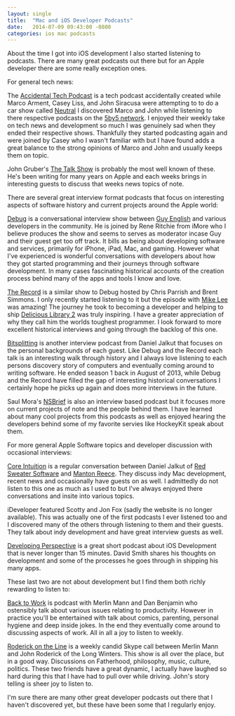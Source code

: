 ```yaml
---
layout: single
title:  "Mac and iOS Developer Podcasts"
date:   2014-07-09 09:43:00 -0800
categories: ios mac podcasts
---
```

About the time I got into iOS development I also started listening to podcasts. There are many great podcasts out there but for an Apple developer there are some really exception ones.

For general tech news:

The [Accidental Tech Podcast](http://atp.fm/) is a tech podcast accidentally created while Marco Arment, Casey Liss, and John Siracusa were attempting to to do a car show called [Neutral](http://neutral.fm/) I discovered Marco and John while listening to there respective podcasts on the [5by5 network](http://5by5.tv/). I enjoyed their weekly take on tech news and development so much I was genuinely sad when they ended their respective shows. Thankfully they started podcasting again and were joined by Casey who I wasn't familiar with but I have found adds a great balance to the strong opinions of Marco and John and usually keeps them on topic.

John Gruber's [The Talk Show](http://daringfireball.net/thetalkshow/) is probably the most well known of these. He's been writing for many years on Apple and each weeks brings in interesting guests to discuss that weeks news topics of note.

There are several great interview format podcasts that focus on interesting aspects of software history and current projects around the Apple world:

[Debug](http://www.imore.com/debug) is a conversational interview show between [Guy English](http://kickingbear.com/blog/) and various developers in the community. He is joined by Rene Ritchie from iMore who I believe produces the show and seems to serves as moderator incase Guy and their guest get too off track. It bills as being about developing software and services, primarily for iPhone, iPad, Mac, and gaming. However what I've experienced is wonderful conversations with developers about how they got started programming and their journeys through software development. In many cases fascinating historical accounts of the creation process behind many of the apps and tools I know and love.

[The Record](http://therecord.co/) is a similar show to Debug hosted by Chris Parrish and Brent Simmons. I only recently started listening to it but the episode with [Mike Lee](https://twitter.com/bmf) was amazing! The journey he took to becoming a developer and helping to ship [Delicious Library 2](http://delicious-monster.com/) was truly inspiring. I have a greater appreciation of why they call him the worlds toughest programmer. I look forward to more excellent historical interviews and going through the backlog of this one.

[Bitsplitting](http://bitsplitting.org/podcast/) is another interview podcast from Daniel Jalkut that focuses on the personal backgrounds of each guest. Like Debug and the Record each talk is an interesting walk through history and I always love listening to each persons discovery story of computers and eventually coming around to writing software. He ended season 1 back in August of 2013, while Debug and the Record have filled the gap of interesting historical conversations I certainly hope he picks up again and does more interviews in the future.

Saul Mora's [NSBrief](http://nsbrief.com/) is also an interview based podcast but it focuses more on current projects of note and the people behind them. I have learned about many cool projects from this podcasts as well as enjoyed hearing the developers behind some of my favorite servies like HockeyKit speak about them.

For more general Apple Software topics and developer discussion with occasional interviews:

[Core Intuition](http://www.coreint.org/) is a regular conversation between Daniel Jalkut of [Red Sweater Software](http://www.red-sweater.com/) and [Manton Reece](http://www.manton.org/). They discuss indy Mac development, recent news and occasionally have guests on as well. I admittedly do not listen to this one as much as I used to but I've always enjoyed there conversations and insite into various topics.

iDeveloper featured Scotty and Jon Fox (sadly the website is no longer available). This was actually one of the first podcasts I ever listened too and I discovered many of the others through listening to them and their guests. They talk about indy development and have great interview guests as well.

[Developing Perspective](http://developingperspective.com/) is a great short podcast about iOS Development that is never longer than 15 minutes. David Smith shares his thoughts on development and some of the processes he goes through in shipping his many apps.

These last two are not about development but I find them both richly rewarding to listen to:

[Back to Work](http://5by5.tv/b2w) is podcast with Merlin Mann and Dan Benjamin who ostensibly talk about various issues relating to productivity. However in practice you'll be entertained with talk about comics, parenting, personal hygiene and deep inside jokes. In the end they eventually come around to discussing aspects of work. All in all a joy to listen to weekly.

[Roderick on the Line](http://www.merlinmann.com/roderick/) is a weekly candid Skype call between Merlin Mann and John Roderick of the Long Winters. This show is all over the place, but in a good way. Discussions on Fatherhood, philosophy, music, culture, politics. These two friends have a great dynamic, I actually have laughed so hard during this that I have had to pull over while driving. John's story telling is sheer joy to listen to.

I'm sure there are many other great developer podcasts out there that I haven't discovered yet, but these have been some that I regularly enjoy.

